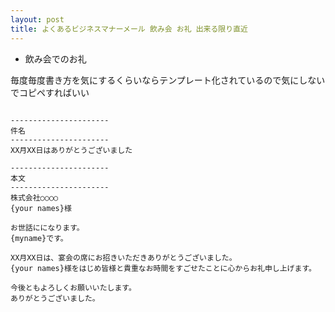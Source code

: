 ```yaml
---
layout: post
title: よくあるビジネスマナーメール 飲み会 お礼 出来る限り直近
---
```


- 飲み会でのお礼

毎度毎度書き方を気にするくらいならテンプレート化されているので気にしないでコピペすればいい

```

----------------------
件名
----------------------
XX月XX日はありがとうございました

----------------------
本文
----------------------
株式会社○○○○
{your names}様

お世話にになります。
{myname}です。

XX月XX日は、宴会の席にお招きいただきありがとうございました。
{your names}様をはじめ皆様と貴重なお時間をすごせたことに心からお礼申し上げます。

今後ともよろしくお願いいたします。
ありがとうございました。
```
